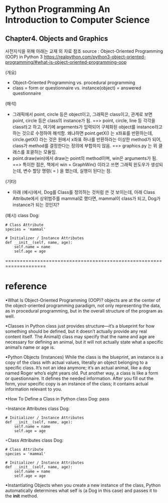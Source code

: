# Python Programming An Introduction to Computer Science
## Chapter4. Objects and Graphics

사전지식을 위해 아래는 교재 외 자료 참조
source : Object-Oriented Programming (OOP) in Python 3
https://realpython.com/python3-object-oriented-programming/#what-is-object-oriented-programming-oop 

(개요)
- Object-Oriented Programming vs. procedural programming
- class = form or questionnaire vs. instance(object) = answered questionnaire

(해석) 
- 그래픽에서 point, circle 등은 object이고, 그래픽은 class이고, 관계로 보면 point, circle 등은 class의 instance가 됨. 
==> point, circle, line 등 각각을 class라고 하고, 여기에 argements가 입력되어 구체화된 object를 instance라고 하는 것으로 수정하여 해석함. 왜냐하면 point.getX() 는 x좌표를 반환하는데, circle.getX() 라는 것은 원에서 x좌표 하나를 반환하라는 이상한 method가 되어, class가 method를 결정한다는 정의에 부합하지 않음.
==> graphics.py 는 위 클래스를 포괄하는 모듈임. 
- point.draw(win)에서 draw는 point의 method이며, win은 arguments가 됨.      
==> 특이한 점은, 책에서 win = GraphWin() 이라고 쓰면 그래픽 윈도우가 생성되는데, 변수 할당 명령( = ) 을 했는데, 실행이 된다는 점. 

(기타) 
- 아래 (예시)에서, Dog를 Class를 정의하는 것처럼 쓴 것 보이는데, 아래 Class Attribute에서 상위범주를 mammal로 했다면,
mammal이 class가 되고, Dog가 instance가 되는 것인지?

(예시)
class Dog:

    # Class Attribute   
    species = 'mammal'   

    # Initializer / Instance Attributes
    def __init__(self, name, age):
        self.name = name
        self.age = age


====================================================================

# reference

•What Is Object-Oriented Programming (OOP)?
objects are at the center of the object-oriented programming paradigm, not only representing the data, as in procedural programming, but in the overall structure of the program as well.

•Classes in Python
class just provides structure—it’s a blueprint for how something should be defined, but it doesn’t actually provide any real content itself. The Animal() class may specify that the name and age are necessary for defining an animal, but it will not actually state what a specific animal’s name or age is.

•Python Objects (Instances)
While the class is the blueprint, an instance is a copy of the class with actual values, literally an object belonging to a specific class. It’s not an idea anymore; it’s an actual animal, like a dog named Roger who’s eight years old.
Put another way, a class is like a form or questionnaire. It defines the needed information. After you fill out the form, your specific copy is an instance of the class; it contains actual information relevant to you.

•How To Define a Class in Python 
class Dog:
    pass

◦Instance Attributes
class Dog:

    # Initializer / Instance Attributes
    def __init__(self, name, age):
        self.name = name
        self.age = age

◦Class Attributes
class Dog:

    # Class Attribute
    species = 'mammal'

    # Initializer / Instance Attributes
    def __init__(self, name, age):
        self.name = name
        self.age = age

•Instantiating Objects 
when you create a new instance of the class, Python automatically determines what self is (a Dog in this case) and passes it to the __init__ method.
